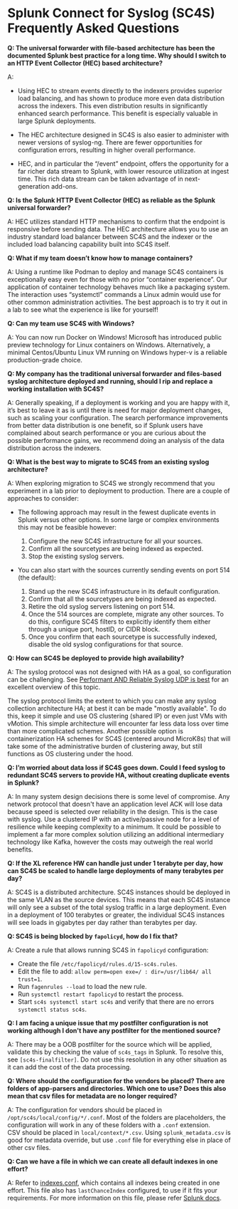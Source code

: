 # Splunk Connect for Syslog (SC4S) Frequently Asked Questions

**Q: The universal forwarder with file-based architecture has been the documented Splunk best practice for a long time. Why should I switch to an HTTP Event Collector (HEC) based architecture?**

A:

* Using HEC to stream events directly to the indexers provides superior load balancing, and has shown to produce more even data distribution across the indexers. This even distribution results in significantly enhanced search performance. This benefit is especially valuable in large Splunk deployments.

* The HEC architecture designed in SC4S is also easier to administer with newer versions of syslog-ng. There are fewer opportunities for configuration errors, resulting in higher overall performance.

* HEC, and in particular the “/event” endpoint, offers the opportunity for a far richer data stream to Splunk, with lower resource utilization at ingest time. This rich data stream can be taken advantage of in next-generation add-ons. 

**Q: Is the Splunk HTTP Event Collector (HEC) as reliable as the Splunk universal forwarder?**

A: HEC utilizes standard HTTP mechanisms to confirm that the endpoint is responsive before sending data. The HEC architecture allows you to use an industry standard load balancer between SC4S and the indexer or the included load balancing capability built into SC4S itself.

**Q: What if my team doesn’t know how to manage containers?**

A: Using a runtime like Podman to deploy and manage SC4S containers is exceptionally easy even for those with no prior “container experience”. Our application of container technology behaves much like a packaging system. The interaction uses “systemctl” commands a Linux admin would use for other common administration activities. The best approach is to try it out in a lab to see what the experience is like for yourself!

**Q: Can my team use SC4S with Windows?**

A: You can now run Docker on Windows! Microsoft has introduced public preview technology for Linux containers on Windows. Alternatively, a minimal Centos/Ubuntu Linux VM running on Windows hyper-v is a reliable production-grade choice. 

**Q: My company has the traditional universal forwarder and files-based syslog architecture deployed and running, should I rip and replace a working installation with SC4S?**

A: Generally speaking, if a deployment is working and you are happy with it, it’s best to leave it as is until there is need for major deployment changes, such as scaling your configuration. The search performance improvements from better data distribution is one benefit, so if Splunk users have complained about search performance or you are curious about the possible performance gains, we recommend doing an analysis of the data distribution across the indexers.

**Q: What is the best way to migrate to SC4S from an existing syslog architecture?**

A: When exploring migration to SC4S we strongly recommend that you experiment in a lab prior to deployment to production. There are a couple of approaches to consider: 

* The following approach may result in the fewest duplicate events in Splunk versus other options. In some large or complex environments this may not be feasible however:
  
  1. Configure the new SC4S infrastructure for all your sources.
  2. Confirm all the sourcetypes are being indexed as expected.
  3. Stop the existing syslog servers.

* You can also start with the sources currently sending events on port 514 (the default):
  
  1. Stand up the new SC4S infrastructure in its default configuration.
  2. Confirm that all the sourcetypes are being indexed as expected.
  3. Retire the old syslog servers listening on port 514.
  4. Once the 514 sources are complete, migrate any other sources. To do this, configure SC4S filters to explicitly identify them either through a unique port, hostID, or CIDR block.
  6. Once you confirm that each sourcetype is successfully indexed, disable the old syslog configurations for that source. 

**Q: How can SC4S be deployed to provide high availability?**

A: The syslog protocol was not designed with HA as a goal, so configuration can be challenging. See [Performant AND Reliable Syslog UDP is best](https://www.rfaircloth.com/2020/05/21/performant-and-reliable-syslog-udp-is-best/) for an excellent overview of this topic.

The syslog protocol limits the extent to which you can make any syslog collection architecture HA; at best it can be made "mostly available". To do this, keep it simple and use OS clustering (shared IP) or even just VMs with vMotion. This simple architecture will encounter far less data loss over time than more complicated schemes. Another possible option is containerization HA schemes for SC4S (centered around MicroK8s) that will take some of the administrative burden of clustering away, but still functions as OS clustering under the hood.

**Q: I’m worried about data loss if SC4S goes down. Could I feed syslog to redundant SC4S servers to provide HA, without creating duplicate events in Splunk?**

A: In many system design decisions there is some level of compromise. Any network protocol that doesn't have an application level ACK will lose data because speed is selected over reliability in the design. This is the case with syslog. Use a clustered IP with an active/passive node for a level of resilience while keeping complexity to a minimum. 
It could be possible to implement a far more complex solution utilizing an additional intermediary technology like Kafka, however the costs may outweigh the real world benefits.

**Q: If the XL reference HW can handle just under 1 terabyte per day, how can SC4S be scaled to handle large deployments of many terabytes per day?**

A: SC4S is a distributed architecture. SC4S instances should be deployed in the same VLAN as the source devices. This means that each SC4S instance will only see a subset of the total syslog traffic in a large deployment. Even in a deployment of 100 terabytes or greater, the individual SC4S instances will see loads in gigabytes per day rather than terabytes per day.

**Q: SC4S is being blocked by `fapolicyd`, how do I fix that?**

A: Create a rule that allows running SC4S in `fapolicyd` configuration:

* Create the file `/etc/fapolicyd/rules.d/15-sc4s.rules`.
* Edit the file to add: `allow perm=open exe=/ : dir=/usr/lib64/ all trust=1`.
* Run `fagenrules --load` to load the new rule.
* Run `systemctl restart fapolicyd` to restart the process.
* Start `sc4s systemctl start sc4s` and verify that there are no errors `systemctl status sc4s`.

**Q: I am facing a unique issue that my postfilter configuration is not working although I don't have any postfilter for the mentioned source?**

A: There may be a OOB postfilter for the source which will be applied, validate this by checking the value of `sc4s_tags` in Splunk. To resolve this, see
`[sc4s-finalfilter]`. Do not use this resolution in any other situation as it can add the cost of the data processing.

**Q: Where should the configuration for the vendors be placed? There are folders of app-parsers and  directories. Which one to use? Does this also mean that csv files for metadata are no longer required?**

A: The configuration for vendors should be placed in `/opt/sc4s/local/config/*/.conf`.
Most of the folders are placeholders, the configuration will work in any of these folders with a `.conf` extension.<br/>
CSV should be placed in `local/context/*.csv`. Using `splunk_metadata.csv` is good for metadata override, but use `.conf` file for everything else in place of other csv files.

**Q: Can we have a file in which we can create all default indexes in one effort?**

A: Refer to [indexes.conf](./resources/indexes.conf), which contains all indexes being created in one effort. This file also has `lastChanceIndex` configured, to use if it fits your requirements.
For more information on this file, please refer [Splunk docs](https://docs.splunk.com/Documentation/Splunk/latest/admin/Indexesconf).
